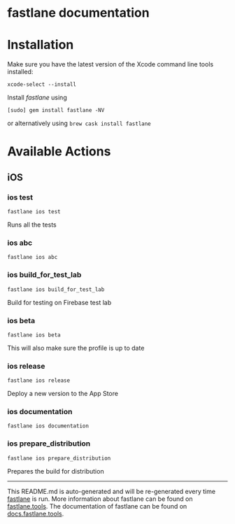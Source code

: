 fastlane documentation
================
# Installation

Make sure you have the latest version of the Xcode command line tools installed:

```
xcode-select --install
```

Install _fastlane_ using
```
[sudo] gem install fastlane -NV
```
or alternatively using `brew cask install fastlane`

# Available Actions
## iOS
### ios test
```
fastlane ios test
```
Runs all the tests
### ios abc
```
fastlane ios abc
```

### ios build_for_test_lab
```
fastlane ios build_for_test_lab
```
Build for testing on Firebase test lab
### ios beta
```
fastlane ios beta
```
This will also make sure the profile is up to date
### ios release
```
fastlane ios release
```
Deploy a new version to the App Store
### ios documentation
```
fastlane ios documentation
```

### ios prepare_distribution
```
fastlane ios prepare_distribution
```
Prepares the build for distribution

----

This README.md is auto-generated and will be re-generated every time [fastlane](https://fastlane.tools) is run.
More information about fastlane can be found on [fastlane.tools](https://fastlane.tools).
The documentation of fastlane can be found on [docs.fastlane.tools](https://docs.fastlane.tools).

